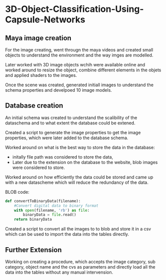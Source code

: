 # 3D-Object-Classification-Using-Capsule-Networks

## Maya image creation

For the image creating, went througn the maya videos and created small objects to understand the environment and the way imges are modelled.

Later worked with 3D image objects wchih were available online and worked around to resize the object, combine different elements in the objets and applied shaders to the images.

Once the scene was created, generated initiall images to understand the schema properties and develpoed 10 image models.


## Database creation

An initial schema was created to understand the scalibility of the dataschema and to what extent the database could be extened.

Created a script to generate the image properties to get the image properties, which were later added to the database schema.

Worked around on what is the best way to store the data in the database:
- initally file path was considered to store the data,
- Later due to the extension on the database to the website, blob images were considered to store.

Worked around on how efficiently the data could be stored and came up with a new datascheme which will reduce the redundancy of the data.

BLOB code:

``` python
def convertToBinaryData(filename):
    #Convert digital data to binary format
    with open(filename, 'rb') as file:
        binaryData = file.read()
    return binaryData
  ```
    
 Created a script to convert all the images to to blob and store it in a csv which can be used to import the data into the tables directly.
    
## Further Extension

Working on creating a procedure, which accepts the image category, sub category, object name and the cvs as parameters and directly load all the data into the tables without any manual intervension.
